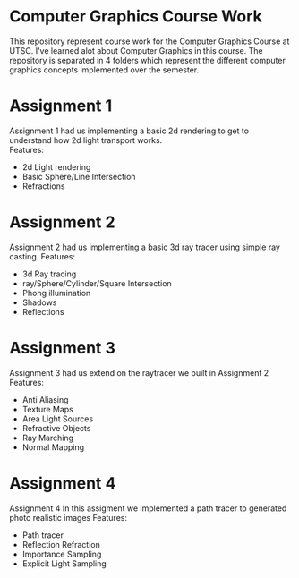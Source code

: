 # Computer Graphics Course Work
This repository represent course work for the Computer Graphics Course at UTSC. 
I've learned alot about Computer Graphics in this course. The repository is separated in 4 folders which represent the different computer graphics concepts implemented over the semester.


# Assignment 1
Assignment 1 had us implementing a basic 2d rendering to get to understand how 2d light transport works. <br/>
Features:
- 2d Light rendering 
- Basic Sphere/Line Intersection
- Refractions

# Assignment 2
Assignment 2 had us implementing a basic 3d ray tracer using simple ray casting.
Features:
- 3d Ray tracing
- ray/Sphere/Cylinder/Square Intersection
- Phong illumination
- Shadows
- Reflections

# Assignment 3
Assignment 3 had us extend on the raytracer we built in Assignment 2
Features:
- Anti Aliasing
- Texture Maps
- Area Light Sources
- Refractive Objects
- Ray Marching
- Normal Mapping

# Assignment 4
Assignment 4 In this assigment we implemented a path tracer to generated photo realistic images
Features:
- Path tracer
- Reflection Refraction
- Importance Sampling
- Explicit Light Sampling
